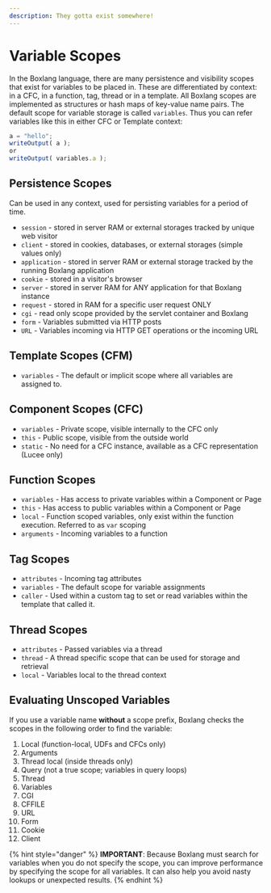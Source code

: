 ```yaml
---
description: They gotta exist somewhere!
---
```


# Variable Scopes

In the Boxlang language, there are many persistence and visibility scopes that exist for variables to be placed in. These are differentiated by context: in a CFC, in a function, tag, thread or in a template. All Boxlang scopes are implemented as structures or hash maps of key-value name pairs. The default scope for variable storage is called `variables`. Thus you can refer variables like this in either CFC or Template context:

```javascript
a = "hello";
writeOutput( a );
or 
writeOutput( variables.a );
```

## Persistence Scopes

Can be used in any context, used for persisting variables for a period of time.

* `session` - stored in server RAM or external storages tracked by unique web visitor
* `client` - stored in cookies, databases, or external storages (simple values only)
* `application` - stored in server RAM or external storage tracked by the running Boxlang application
* `cookie` - stored in a visitor's browser
* `server` - stored in server RAM for ANY application for that Boxlang instance
* `request` - stored in RAM for a specific user request ONLY
* `cgi` - read only scope provided by the servlet container and Boxlang
* `form` - Variables submitted via HTTP posts
* `URL` - Variables incoming via HTTP GET operations or the incoming URL

## Template Scopes (CFM)

* `variables` - The default or implicit scope where all variables are assigned to.

## Component Scopes (CFC)

* `variables` - Private scope, visible internally to the CFC only
* `this` - Public scope, visible from the outside world
* `static` - No need for a CFC instance, available as a CFC representation (Lucee only)

## Function Scopes

* `variables` - Has access to private variables within a Component or Page
* `this` - Has access to public variables within a Component or Page
* `local` - Function scoped variables, only exist within the function execution. Referred to as `var` scoping
* `arguments` - Incoming variables to a function

## Tag Scopes

* `attributes` - Incoming tag attributes
* `variables` - The default scope for variable assignments
* `caller` - Used within a custom tag to set or read variables within the template that called it.

## Thread Scopes

* `attributes` - Passed variables via a thread
* `thread` - A thread specific scope that can be used for storage and retrieval
* `local` - Variables local to the thread context

## **Evaluating Unscoped Variables**

If you use a variable name **without** a scope prefix, Boxlang checks the scopes in the following order to find the variable:

1. Local (function-local, UDFs and CFCs only)
2. Arguments
3. Thread local (inside threads only)
4. Query (not a true scope; variables in query loops)
5. Thread
6. Variables
7. CGI
8. CFFILE
9. URL
10. Form
11. Cookie
12. Client

{% hint style="danger" %}
**IMPORTANT**: Because Boxlang must search for variables when you do not specify the scope, you can improve performance by specifying the scope for all variables. It can also help you avoid nasty lookups or unexpected results.
{% endhint %}
